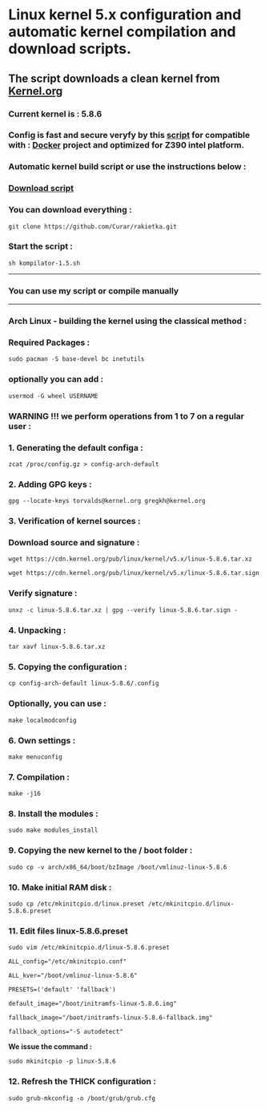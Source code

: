 
# Linux kernel 5.x configuration and automatic kernel compilation and download scripts.
## The script downloads a clean kernel from [Kernel.org](https://kernel.org)
### Current kernel is : 5.8.6
### Config is fast and secure veryfy by this [script](https://github.com/moby/moby/blob/master/contrib/check-config.sh) for compatible with : [Docker](https://docs.docker.com) project and optimized for Z390 intel platform.
### Automatic kernel build script or use the instructions below :
### [Download script](https://github.com/Curar/rakietka/releases/download/1.5/kompilator-1.5.sh)
### You can download everything :
`git clone https://github.com/Curar/rakietka.git`
### Start the script :
`sh kompilator-1.5.sh`
***
### You can use my script or compile manually
***
### Arch Linux - building the kernel using the classical method :
### Required Packages :
`sudo pacman -S base-devel bc inetutils`
### optionally you can add :
`usermod -G wheel USERNAME`
### WARNING !!! we perform operations from 1 to 7 on a regular user :
### 1. Generating the default configa :
`zcat /proc/config.gz > config-arch-default`
### 2. Adding GPG keys :
 `gpg --locate-keys torvalds@kernel.org gregkh@kernel.org`
### 3. Verification of kernel sources :
### Download source and signature :
 `wget https://cdn.kernel.org/pub/linux/kernel/v5.x/linux-5.8.6.tar.xz`

 `wget https://cdn.kernel.org/pub/linux/kernel/v5.x/linux-5.8.6.tar.sign`
### Verify signature :
 `unxz -c linux-5.8.6.tar.xz | gpg --verify linux-5.8.6.tar.sign -`
### 4. Unpacking :
 `tar xavf linux-5.8.6.tar.xz`
### 5. Copying the configuration :
 `cp config-arch-default linux-5.8.6/.config`
### Optionally, you can use :
 `make localmodconfig`
### 6. Own settings :
 `make menuconfig`
### 7. Compilation :
 `make -j16`
### 8. Install the modules :
 `sudo make modules_install`
### 9. Copying the new kernel to the / boot folder :
 `sudo cp -v arch/x86_64/boot/bzImage /boot/vmlinuz-linux-5.8.6`
### 10. Make initial RAM disk :
 `sudo cp /etc/mkinitcpio.d/linux.preset /etc/mkinitcpio.d/linux-5.8.6.preset`
### 11. Edit files linux-5.8.6.preset
 `sudo vim /etc/mkinitcpio.d/linux-5.8.6.preset`

 ```
 ALL_config="/etc/mkinitcpio.conf"

 ALL_kver="/boot/vmlinuz-linux-5.8.6"

 PRESETS=('default' 'fallback')

 default_image="/boot/initramfs-linux-5.8.6.img"

 fallback_image="/boot/initramfs-linux-5.8.6-fallback.img"

 fallback_options="-S autodetect"
 ```

**We issue the command :**

 `sudo mkinitcpio -p linux-5.8.6`

### 12. Refresh the THICK configuration :
 `sudo grub-mkconfig -o /boot/grub/grub.cfg`

